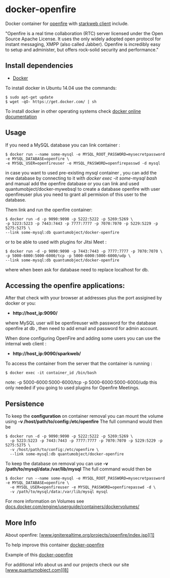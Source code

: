 # docker-openfire

Docker container for [openfire][3] with [starkweb client][7] include.


"Openfire is a real time collaboration (RTC) server licensed under the Open Source Apache License. It uses the only widely adopted open protocol for instant messaging, XMPP (also called Jabber). Openfire is incredibly easy to setup and administer, but offers rock-solid security and performance."


## Install dependencies

  - [Docker][2]

To install docker in Ubuntu 14.04 use the commands:

    $ sudo apt-get update
    $ wget -qO- https://get.docker.com/ | sh

 To install docker in other operating systems check [docker online documentation][4]

## Usage

If you need a MySQL database you can link container :

    $ docker run --name some-mysql -e MYSQL_ROOT_PASSWORD=mysecretpassword  -e MYSQL_DATABASE=openfire \
    -e MYSQL_USER=openfireuser -e MYSQL_PASSWORD=openfirepasswd -d mysql

in case you want to used pre-existing mysql container , you can add the new database by connecting to it with _docker exec -it some-mysql bash_ and manual add the openfire database or you can link and used quantumobject/docker-mywebsql to create a database openfire with user openfireuser plus you need to grant all permision of this user to the database.  
  
Them link and run the  openfire container:

    $ docker run -d -p 9090:9090 -p 5222:5222 -p 5269:5269 \
    -p 5223:5223 -p 7443:7443 -p 7777:7777 -p 7070:7070 -p 5229:5229 -p 5275:5275 \
    --link some-mysql:db quantumobject/docker-openfire

 or to be able to used with plugins for Jitsi Meet :

    $ docker run -d -p 9090:9090 -p 7443:7443 -p 7777:7777 -p 7070:7070 \
    -p 5000-6000:5000-6000/tcp -p 5000-6000:5000-6000/udp \
    --link some-mysql:db quantumobject/docker-openfire 

where when been ask for database need to replace localhost for db.

## Accessing the openfire applications:

After that check with your browser at addresses plus the port assigined by docker or you:

  - **http://host_ip:9090/**

where MySQL user will be openfireuser with password for the database openfire at db , then need to add email and password for admin account.

When done configuring OpenFire and adding some users you can use the internal web client :

  - **http://host_ip:9090/sparkweb/**

To access the container from the server that the container is running :

    $ docker exec -it container_id /bin/bash

note: -p 5000-6000:5000-6000/tcp -p 5000-6000:5000-6000/udp  this only needed if you going to used plugins for  Openfire Meetings.

## Persistence

To keep the **configuration** on container removal you can mount the volume using **-v /host/path/to/config:/etc/openfire**
The full command would then be

    $ docker run -d -p 9090:9090 -p 5222:5222 -p 5269:5269 \
      -p 5223:5223 -p 7443:7443 -p 7777:7777 -p 7070:7070 -p 5229:5229 -p 5275:5275 \
      -v /host/path/to/config:/etc/openfire \
      --link some-mysql:db quantumobject/docker-openfire
  
To keep the database on removal you can use **-v /path/to/mysql/data:/var/lib/mysql**
The full command would then be

    $ docker run --name some-mysql -e MYSQL_ROOT_PASSWORD=mysecretpassword  -e MYSQL_DATABASE=openfire \
      -e MYSQL_USER=openfireuser -e MYSQL_PASSWORD=openfirepasswd -d \
      -v /path/to/mysql/data:/var/lib/mysql mysql
    
For more information on Volumes see
[docs.docker.com/engine/userguide/containers/dockervolumes/][9]


## More Info

About openfire: [www.igniterealtime.org/projects/openfire/index.jsp][1]

To help improve this container [docker-openfire][5]

Example of this [docker-openfire][6]

For additional info about us and our projects check our site [www.quantumobject.com][8]

[1]:http://www.igniterealtime.org/projects/openfire/index.jsp
[2]:https://www.docker.com
[3]:http://www.igniterealtime.org/downloads/index.jsp
[4]:http://docs.docker.com
[5]:https://github.com/QuantumObject/docker-openfire
[6]:http://www.quantumobject.com:9090
[7]:http://www.igniterealtime.org/projects/sparkweb/index.jsp
[8]:http://www.quantumobject.com/
[9]:https://docs.docker.com/engine/userguide/containers/dockervolumes/
